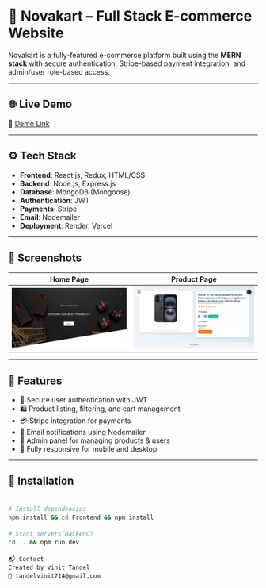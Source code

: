 # 🛒 Novakart – Full Stack E-commerce Website

Novakart is a fully-featured e-commerce platform built using the **MERN stack** with secure authentication, Stripe-based payment integration, and admin/user role-based access.

---

## 🌐 Live Demo

🔗 [Demo Link](https://frontend-2-2vjy.vercel.app/)  


---

## ⚙️ Tech Stack

- **Frontend**: React.js, Redux, HTML/CSS
- **Backend**: Node.js, Express.js
- **Database**: MongoDB (Mongoose)
- **Authentication**: JWT
- **Payments**: Stripe
- **Email**: Nodemailer
- **Deployment**: Render, Vercel

---

## 📸 Screenshots

| Home Page | Product Page |
|-----------|--------------|
| ![Home](./Screenshots/Home.jpg) | ![Product](./Screenshots/Product.jpg) |



---

## 🔑 Features

- 🔐 Secure user authentication with JWT
- 🛍️ Product listing, filtering, and cart management
- 💳 Stripe integration for payments
- 📩 Email notifications using Nodemailer
- 👤 Admin panel for managing products & users
- 📱 Fully responsive for mobile and desktop

---

## 🚀 Installation

```bash

# Install dependencies
npm install && cd Frontend && npm install

# Start servers(Backend)
cd .. && npm run dev

📬 Contact
Created by Vinit Tandel
📧 tandelvinit714@gmail.com

